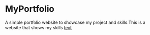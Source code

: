 # MyPortfolio
A simple portfolio website to showcase my project and skills
This is a website that shows my skills 
[text](https://jennarine.github.io/MyPortfolio/)